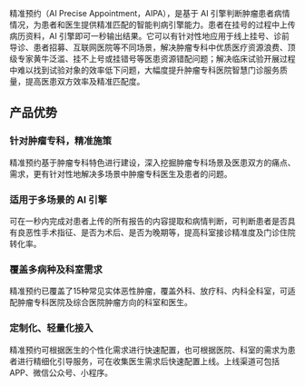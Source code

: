 精准预约（AI Precise Appointment，AIPA），是基于 AI 引擎判断肿瘤患者病情情况，为患者和医生提供精准匹配的智能判病引擎能力。患者在挂号的过程中上传病历资料，AI 引擎即可一秒输出结果。它可以有针对性地应用于线上挂号、诊前导诊、患者招募、互联网医院等不同场景，解决肿瘤专科中优质医疗资源浪费、顶级专家黄牛泛滥、挂不上号或挂错号等医患资源错配问题；解决临床试验开展过程中难以找到试验对象的效率低下问题，大幅度提升肿瘤专科医院智慧门诊服务质量，提高医患双方效率及精准匹配度。

## 产品优势
### 针对肿瘤专科，精准施策
精准预约基于肿瘤专科特色进行建设，深入挖掘肿瘤专科场景及医患双方的痛点、需求，更有针对性地解决多场景中肿瘤专科医生及患者的问题。

### 适用于多场景的 AI 引擎
可在一秒内完成对患者上传的所有报告的内容提取和病情判断，可判断患者是否具有良恶性手术指征、是否为术后、是否为晚期等，提高科室接诊精准度及门诊住院转化率。

### 覆盖多病种及科室需求
精准预约已覆盖了15种常见实体恶性肿瘤，覆盖外科、放疗科、内科全科室，可适配肿瘤专科医院及综合医院肿瘤方向的科室和医生。

### 定制化、轻量化接入
精准预约可根据医生的个性化需求进行快速配置，也可根据医院、科室的需求为患者进行精细化引导服务，可在收集医生需求后快速配置上线。上线渠道可包括 APP、微信公众号、小程序。
